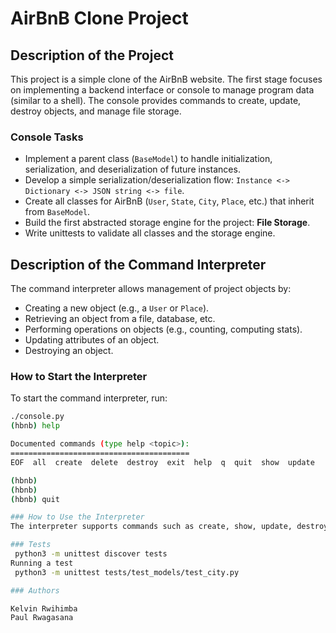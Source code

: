 # AirBnB Clone Project

## Description of the Project
This project is a simple clone of the AirBnB website. The first stage focuses on implementing a backend interface or console to manage program data (similar to a shell). The console provides commands to create, update, destroy objects, and manage file storage.

### Console Tasks
- Implement a parent class (`BaseModel`) to handle initialization, serialization, and deserialization of future instances.
- Develop a simple serialization/deserialization flow: `Instance <-> Dictionary <-> JSON string <-> file`.
- Create all classes for AirBnB (`User`, `State`, `City`, `Place`, etc.) that inherit from `BaseModel`.
- Build the first abstracted storage engine for the project: **File Storage**.
- Write unittests to validate all classes and the storage engine.

## Description of the Command Interpreter
The command interpreter allows management of project objects by:
- Creating a new object (e.g., a `User` or `Place`).
- Retrieving an object from a file, database, etc.
- Performing operations on objects (e.g., counting, computing stats).
- Updating attributes of an object.
- Destroying an object.

### How to Start the Interpreter
To start the command interpreter, run:
```bash
./console.py
(hbnb) help

Documented commands (type help <topic>):
========================================
EOF  all  create  delete  destroy  exit  help  q  quit  show  update

(hbnb) 
(hbnb) 
(hbnb) quit

### How to Use the Interpreter
The interpreter supports commands such as create, show, update, destroy, and more to manage the data and objects effectively.

### Tests
 python3 -m unittest discover tests
Running a test
 python3 -m unittest tests/test_models/test_city.py

### Authors

Kelvin Rwihimba
Paul Rwagasana
